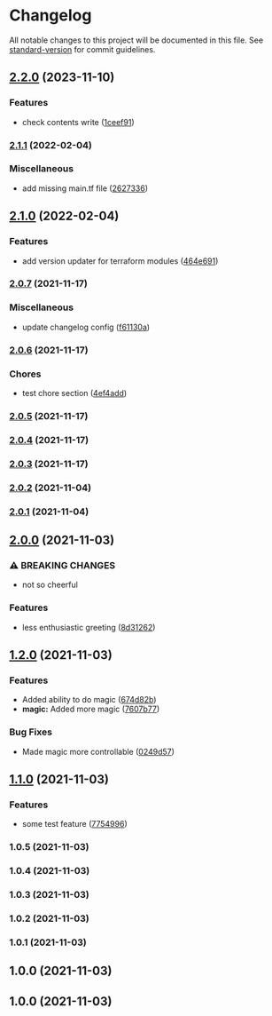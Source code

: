 # Changelog

All notable changes to this project will be documented in this file. See [standard-version](https://github.com/conventional-changelog/standard-version) for commit guidelines.

## [2.2.0](https://github.com/Health-Education-England/tis-poc-automated-versioned-releases/compare/v2.1.1...v2.2.0) (2023-11-10)


### Features

* check contents write ([1ceef91](https://github.com/Health-Education-England/tis-poc-automated-versioned-releases/commit/1ceef91bc66ec4f046632746a0be15da5f2ee3a7))

### [2.1.1](https://github.com/Health-Education-England/tis-poc-automated-versioned-releases/compare/v2.1.0...v2.1.1) (2022-02-04)


### Miscellaneous

* add missing main.tf file ([2627336](https://github.com/Health-Education-England/tis-poc-automated-versioned-releases/commit/26273363d3772e08832b1403dd13305af3dc5ef2))

## [2.1.0](https://github.com/Health-Education-England/tis-poc-automated-versioned-releases/compare/v2.0.7...v2.1.0) (2022-02-04)


### Features

* add version updater for terraform modules ([464e691](https://github.com/Health-Education-England/tis-poc-automated-versioned-releases/commit/464e691996c84880a8ae98b2380a12f089384315))

### [2.0.7](https://github.com/Health-Education-England/tis-poc-automated-versioned-releases/compare/v2.0.6...v2.0.7) (2021-11-17)


### Miscellaneous

* update changelog config ([f61130a](https://github.com/Health-Education-England/tis-poc-automated-versioned-releases/commit/f61130a91d6519ff18e52d79334ce409a19f8134))

### [2.0.6](https://github.com/Health-Education-England/tis-poc-automated-versioned-releases/compare/v2.0.5...v2.0.6) (2021-11-17)


### Chores

* test chore section ([4ef4add](https://github.com/Health-Education-England/tis-poc-automated-versioned-releases/commit/4ef4add8bdd4550e60ba3acbce0034b2ce1055b0))

### [2.0.5](https://github.com/Health-Education-England/tis-poc-automated-versioned-releases/compare/v2.0.4...v2.0.5) (2021-11-17)

### [2.0.4](https://github.com/Health-Education-England/tis-poc-automated-versioned-releases/compare/v2.0.3...v2.0.4) (2021-11-17)

### [2.0.3](https://github.com/Health-Education-England/tis-poc-automated-versioned-releases/compare/v2.0.2...v2.0.3) (2021-11-17)

### [2.0.2](https://github.com/Health-Education-England/tis-poc-automated-versioned-releases/compare/v2.0.1...v2.0.2) (2021-11-04)

### [2.0.1](https://github.com/Health-Education-England/tis-poc-automated-versioned-releases/compare/v2.0.0...v2.0.1) (2021-11-04)

## [2.0.0](https://github.com/Health-Education-England/tis-poc-automated-versioned-releases/compare/v1.2.0...v2.0.0) (2021-11-03)


### ⚠ BREAKING CHANGES

* not so cheerful

### Features

* less enthusiastic greeting ([8d31262](https://github.com/Health-Education-England/tis-poc-automated-versioned-releases/commit/8d31262f9b7ae052618aa0f02e743272b5e5b50c))

## [1.2.0](https://github.com/Health-Education-England/tis-poc-automated-versioned-releases/compare/v1.1.0...v1.2.0) (2021-11-03)


### Features

* Added ability to do magic ([674d82b](https://github.com/Health-Education-England/tis-poc-automated-versioned-releases/commit/674d82bc43ad6d6c67042e347fa89096f9d86a70))
* **magic:** Added more magic ([7607b77](https://github.com/Health-Education-England/tis-poc-automated-versioned-releases/commit/7607b7736113ed55191c616c5b11aa569d9af58a))


### Bug Fixes

* Made magic more controllable ([0249d57](https://github.com/Health-Education-England/tis-poc-automated-versioned-releases/commit/0249d5736cd259c152d7d70cf8d64be7106bd2e3))

## [1.1.0](https://github.com/Health-Education-England/tis-poc-automated-versioned-releases/compare/v1.0.5...v1.1.0) (2021-11-03)


### Features

* some test feature ([7754996](https://github.com/Health-Education-England/tis-poc-automated-versioned-releases/commit/77549967440d5db8eeb68922bdd427f438c1314a))

### 1.0.5 (2021-11-03)

### 1.0.4 (2021-11-03)

### 1.0.3 (2021-11-03)

### 1.0.2 (2021-11-03)

### 1.0.1 (2021-11-03)

## 1.0.0 (2021-11-03)

## 1.0.0 (2021-11-03)
